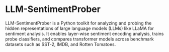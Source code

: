 # LLM-SentimentProber
LLM-SentimentProber is a Python toolkit for analyzing and probing the hidden representations of large language models (LLMs) like LLaMA for sentiment analysis. It enables layer-wise sentiment encoding analysis, trains probe classifiers, and compares transformer models across benchmark datasets such as SST-2, IMDB, and Rotten Tomatoes.
